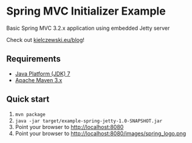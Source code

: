 Spring MVC Initializer Example
==============================

Basic Spring MVC 3.2.x application using embedded Jetty server

Check out [kielczewski.eu/blog](http://kielczewski.eu/blog)!

Requirements
------------
* [Java Platform (JDK) 7](http://www.oracle.com/technetwork/java/javase/downloads/index.html)
* [Apache Maven 3.x](http://maven.apache.org/)

Quick start
-----------
1. `mvn package`
2. `java -jar target/example-spring-jetty-1.0-SNAPSHOT.jar`
3. Point your browser to [http://localhost:8080](http://localhost:8080)
4. Point your browser to [http://localhost:8080/images/spring_logo.png](http://localhost:8080/images/spring_logo.png)